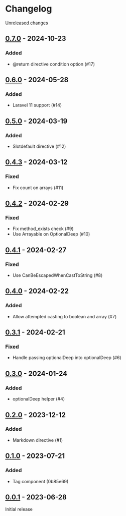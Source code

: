 # Changelog 

[Unreleased changes](https://github.com/rapidez/blade-directives/compare/0.7.0...master)
## [0.7.0](https://github.com/rapidez/blade-directives/releases/tag/0.7.0) - 2024-10-23

### Added

- @return directive condition option (#17)

## [0.6.0](https://github.com/rapidez/blade-directives/releases/tag/0.6.0) - 2024-05-28

### Added

- Laravel 11 support (#14)

## [0.5.0](https://github.com/rapidez/blade-directives/releases/tag/0.5.0) - 2024-03-19

### Added

- Slotdefault directive (#12)

## [0.4.3](https://github.com/rapidez/blade-directives/releases/tag/0.4.3) - 2024-03-12

### Fixed

- Fix count on arrays (#11)

## [0.4.2](https://github.com/rapidez/blade-directives/releases/tag/0.4.2) - 2024-02-29

### Fixed

- Fix method_exists check (#9)
- Use Arrayable on OptionalDeep (#10)

## [0.4.1](https://github.com/rapidez/blade-directives/releases/tag/0.4.1) - 2024-02-27

### Fixed

- Use CanBeEscapedWhenCastToString (#8)

## [0.4.0](https://github.com/rapidez/blade-directives/releases/tag/0.4.0) - 2024-02-22

### Added

- Allow attempted casting to boolean and array (#7)

## [0.3.1](https://github.com/rapidez/blade-directives/releases/tag/0.3.1) - 2024-02-21

### Fixed

- Handle passing optionalDeep into optionalDeep (#6)

## [0.3.0](https://github.com/rapidez/blade-directives/releases/tag/0.3.0) - 2024-01-24

### Added

- optionalDeep helper (#4)

## [0.2.0](https://github.com/rapidez/blade-directives/releases/tag/0.2.0) - 2023-12-12

### Added

- Markdown directive (#1)

## [0.1.0](https://github.com/rapidez/blade-directives/releases/tag/0.1.0) - 2023-07-21

### Added

- Tag component (0b85e69)

## [0.0.1](https://github.com/rapidez/blade-directives/releases/tag/0.0.1) - 2023-06-28

Initial release

